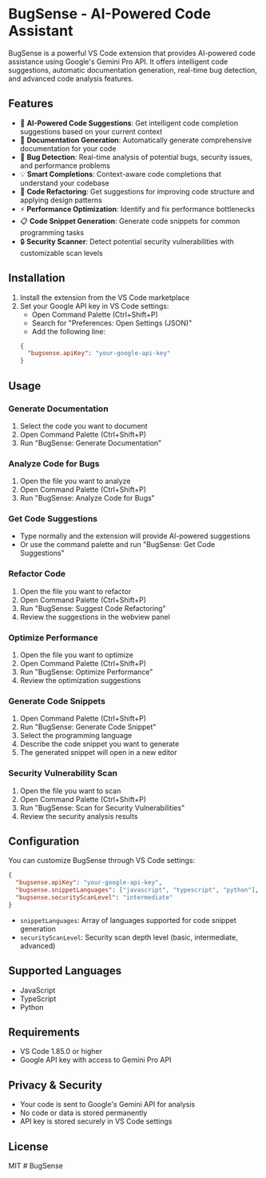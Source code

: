 # BugSense - AI-Powered Code Assistant

BugSense is a powerful VS Code extension that provides AI-powered code assistance using Google's Gemini Pro API. It offers intelligent code suggestions, automatic documentation generation, real-time bug detection, and advanced code analysis features.

## Features

- 🤖 **AI-Powered Code Suggestions**: Get intelligent code completion suggestions based on your current context
- 📝 **Documentation Generation**: Automatically generate comprehensive documentation for your code
- 🐛 **Bug Detection**: Real-time analysis of potential bugs, security issues, and performance problems
- 💡 **Smart Completions**: Context-aware code completions that understand your codebase
- 🔄 **Code Refactoring**: Get suggestions for improving code structure and applying design patterns
- ⚡ **Performance Optimization**: Identify and fix performance bottlenecks
- 📋 **Code Snippet Generation**: Generate code snippets for common programming tasks
- 🔒 **Security Scanner**: Detect potential security vulnerabilities with customizable scan levels

## Installation

1. Install the extension from the VS Code marketplace
2. Set your Google API key in VS Code settings:
   - Open Command Palette (Ctrl+Shift+P)
   - Search for "Preferences: Open Settings (JSON)"
   - Add the following line:
   ```json
   {
     "bugsense.apiKey": "your-google-api-key"
   }
   ```

## Usage

### Generate Documentation
1. Select the code you want to document
2. Open Command Palette (Ctrl+Shift+P)
3. Run "BugSense: Generate Documentation"

### Analyze Code for Bugs
1. Open the file you want to analyze
2. Open Command Palette (Ctrl+Shift+P)
3. Run "BugSense: Analyze Code for Bugs"

### Get Code Suggestions
- Type normally and the extension will provide AI-powered suggestions
- Or use the command palette and run "BugSense: Get Code Suggestions"

### Refactor Code
1. Open the file you want to refactor
2. Open Command Palette (Ctrl+Shift+P)
3. Run "BugSense: Suggest Code Refactoring"
4. Review the suggestions in the webview panel

### Optimize Performance
1. Open the file you want to optimize
2. Open Command Palette (Ctrl+Shift+P)
3. Run "BugSense: Optimize Performance"
4. Review the optimization suggestions

### Generate Code Snippets
1. Open Command Palette (Ctrl+Shift+P)
2. Run "BugSense: Generate Code Snippet"
3. Select the programming language
4. Describe the code snippet you want to generate
5. The generated snippet will open in a new editor

### Security Vulnerability Scan
1. Open the file you want to scan
2. Open Command Palette (Ctrl+Shift+P)
3. Run "BugSense: Scan for Security Vulnerabilities"
4. Review the security analysis results

## Configuration

You can customize BugSense through VS Code settings:

```json
{
  "bugsense.apiKey": "your-google-api-key",
  "bugsense.snippetLanguages": ["javascript", "typescript", "python"],
  "bugsense.securityScanLevel": "intermediate"
}
```

- `snippetLanguages`: Array of languages supported for code snippet generation
- `securityScanLevel`: Security scan depth level (basic, intermediate, advanced)

## Supported Languages
- JavaScript
- TypeScript
- Python

## Requirements
- VS Code 1.85.0 or higher
- Google API key with access to Gemini Pro API

## Privacy & Security
- Your code is sent to Google's Gemini API for analysis
- No code or data is stored permanently
- API key is stored securely in VS Code settings

## License
MIT
#   B u g S e n s e  
 